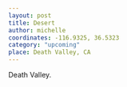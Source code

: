 ```yaml
---
layout: post
title: Desert
author: michelle
coordinates: -116.9325, 36.5323
category: "upcoming"
place: Death Valley, CA
---
```


Death Valley.